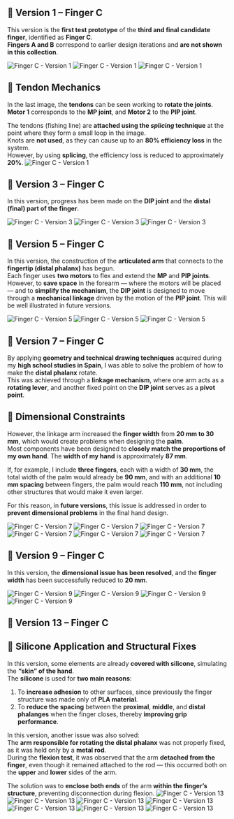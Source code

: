 ## 🦾 Version 1 – Finger C
This version is the **first test prototype** of the **third and final candidate finger**, identified as **Finger C**.  
**Fingers A and B** correspond to earlier design iterations and **are not shown in this collection**.

![Finger C - Version 1](Main_dedo_C_v1/f1_v1.PNG)
![Finger C - Version 1](Main_dedo_C_v1/f2_v1.PNG)
![Finger C - Version 1](Main_dedo_C_v1/f3_v1.PNG)
## 🔹 Tendon Mechanics

In the last image, the **tendons** can be seen working to **rotate the joints**.  
**Motor 1** corresponds to the **MP joint**, and **Motor 2** to the **PIP joint**.  

The tendons (fishing line) are **attached using the _splicing_ technique** at the point where they form a small loop in the image.  
Knots are **not used**, as they can cause up to an **80% efficiency loss** in the system.  
However, by using **splicing**, the efficiency loss is reduced to approximately **20%**.
![Finger C - Version 1](Main_dedo_C_v1/f4_v1.PNG)



## 🦾 Version 3 – Finger C
In this version, progress has been made on the **DIP joint** and the **distal (final) part of the finger**.

![Finger C - Version 3](Main_dedo_C_v3/f1_v3.PNG)
![Finger C - Version 3](Main_dedo_C_v3/f2_v3.PNG)
![Finger C - Version 3](Main_dedo_C_v3/f3_v3.PNG)


## 🦾 Version 5 – Finger C
In this version, the construction of the **articulated arm** that connects to the **fingertip (distal phalanx)** has begun.  
Each finger uses **two motors** to flex and extend the **MP** and **PIP joints**.  
However, to **save space** in the forearm — where the motors will be placed — and to **simplify the mechanism**, the **DIP joint** is designed to move through a **mechanical linkage** driven by the motion of the **PIP joint**. This will be well illustrated in future versions.

![Finger C - Version 5](Main_dedo_C_v5/f1_v5.PNG)
![Finger C - Version 5](Main_dedo_C_v5/f2_v5.PNG)
![Finger C - Version 5](Main_dedo_C_v5/f3_v5.PNG)

## 🦾 Version 7 – Finger C
By applying **geometry and technical drawing techniques** acquired during my **high school studies in Spain**, I was able to solve the problem of how to make the **distal phalanx** rotate.  
This was achieved through a **linkage mechanism**, where one arm acts as a **rotating lever**, and another fixed point on the **DIP joint** serves as a **pivot point**.
## 🔹 Dimensional Constraints

However, the linkage arm increased the **finger width** from **20 mm to 30 mm**, which would create problems when designing the **palm**.  
Most components have been designed to **closely match the proportions of my own hand**. The **width of my hand** is approximately **87 mm**.  

If, for example, I include **three fingers**, each with a width of **30 mm**, the total width of the palm would already be **90 mm**, and with an additional **10 mm spacing** between fingers, the palm would reach **110 mm**, not including other structures that would make it even larger.  

For this reason, in **future versions**, this issue is addressed in order to **prevent dimensional problems** in the final hand design.

![Finger C - Version 7](Main_dedo_C_v7/f1_v7.PNG)
![Finger C - Version 7](Main_dedo_C_v7/f2_v7.PNG)
![Finger C - Version 7](Main_dedo_C_v7/f3_v7.PNG)
![Finger C - Version 7](Main_dedo_C_v7/f4_v7.PNG)
![Finger C - Version 7](Main_dedo_C_v7/f5_v7.PNG)
![Finger C - Version 7](Main_dedo_C_v7/f6_v7.PNG)


## 🦾 Version 9 – Finger C
In this version, the **dimensional issue has been resolved**, and the **finger width** has been successfully reduced to **20 mm**.

![Finger C - Version 9](Main_dedo_C_v9/f1_v9.PNG)
![Finger C - Version 9](Main_dedo_C_v9/f2_v9.PNG)
![Finger C - Version 9](Main_dedo_C_v9/f3_v9.PNG)
![Finger C - Version 9](Main_dedo_C_v9/f4_v9.PNG)

## 🦾 Version 13 – Finger C
## 🔹 Silicone Application and Structural Fixes

In this version, some elements are already **covered with silicone**, simulating the **“skin” of the hand**.  
The **silicone** is used for **two main reasons**:

1. To **increase adhesion** to other surfaces, since previously the finger structure was made only of **PLA material**.  
2. To **reduce the spacing** between the **proximal**, **middle**, and **distal phalanges** when the finger closes, thereby **improving grip performance**.

In this version, another issue was also solved:  
The **arm responsible for rotating the distal phalanx** was not properly fixed, as it was held only by a **metal rod**.  
During the **flexion test**, it was observed that the arm **detached from the finger**, even though it remained attached to the rod — this occurred both on the **upper** and **lower** sides of the arm.  

The solution was to **enclose both ends** of the arm **within the finger’s structure**, preventing disconnection during flexion.
![Finger C - Version 13](Main_dedo_C_v13/f1_v13.PNG)
![Finger C - Version 13](Main_dedo_C_v13/f2_v13.PNG)
![Finger C - Version 13](Main_dedo_C_v13/f3_v13.PNG)
![Finger C - Version 13](Main_dedo_C_v13/f4_v13.PNG)
![Finger C - Version 13](Main_dedo_C_v13/f5_v13.PNG)
![Finger C - Version 13](Main_dedo_C_v13/f6_v13.PNG)
![Finger C - Version 13](Main_dedo_C_v13/f7_v13.PNG)
